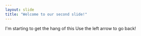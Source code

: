 ```yaml
---
layout: slide
title: "Welcome to our second slide!"
---
```

I'm starting to get the hang of this
Use the left arrow to go back!
